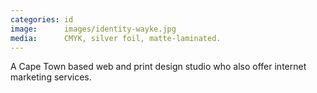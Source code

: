 ```yaml
---
categories: id
image:      images/identity-wayke.jpg
media:      CMYK, silver foil, matte-laminated.
---
```

A Cape Town based web and print design studio who also offer internet marketing
services. 
